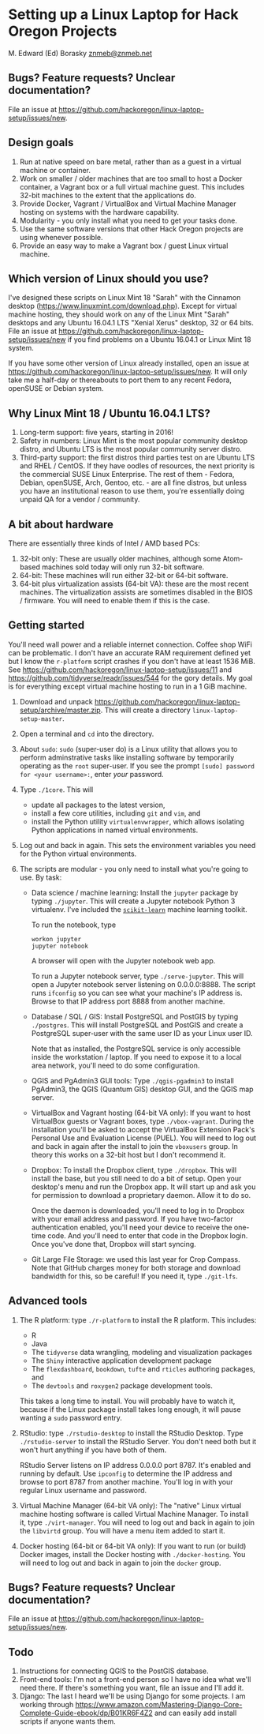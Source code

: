 Setting up a Linux Laptop for Hack Oregon Projects
================
M. Edward (Ed) Borasky <znmeb@znmeb.net>

Bugs? Feature requests? Unclear documentation?
----------------------------------------------

File an issue at <https://github.com/hackoregon/linux-laptop-setup/issues/new>.

Design goals
------------

1.  Run at native speed on bare metal, rather than as a guest in a virtual machine or container.
2.  Work on smaller / older machines that are too small to host a Docker container, a Vagrant box or a full virtual machine guest. This includes 32-bit machines to the extent that the applications do.
3.  Provide Docker, Vagrant / VirtualBox and Virtual Machine Manager hosting on systems with the hardware capability.
4.  Modularity - you only install what you need to get your tasks done.
5.  Use the same software versions that other Hack Oregon projects are using whenever possible.
6.  Provide an easy way to make a Vagrant box / guest Linux virtual machine.

Which version of Linux should you use?
--------------------------------------

I've designed these scripts on Linux Mint 18 "Sarah" with the Cinnamon desktop (<https://www.linuxmint.com/download.php>). Except for virtual machine hosting, they should work on any of the Linux Mint "Sarah" desktops and any Ubuntu 16.04.1 LTS "Xenial Xerus" desktop, 32 or 64 bits. File an issue at <https://github.com/hackoregon/linux-laptop-setup/issues/new> if you find problems on a Ubuntu 16.04.1 or Linux Mint 18 system.

If you have some other version of Linux already installed, open an issue at <https://github.com/hackoregon/linux-laptop-setup/issues/new>. It will only take me a half-day or thereabouts to port them to any recent Fedora, openSUSE or Debian system.

Why Linux Mint 18 / Ubuntu 16.04.1 LTS?
---------------------------------------

1.  Long-term support: five years, starting in 2016!
2.  Safety in numbers: Linux Mint is the most popular community desktop distro, and Ubuntu LTS is the most popular community server distro.
3.  Third-party support: the first distros third parties test on are Ubuntu LTS and RHEL / CentOS. If they have oodles of resources, the next priority is the commercial SUSE Linux Enterprise. The rest of them - Fedora, Debian, openSUSE, Arch, Gentoo, etc. - are all fine distros, but unless you have an institutional reason to use them, you're essentially doing unpaid QA for a vendor / community.

A bit about hardware
--------------------

There are essentially three kinds of Intel / AMD based PCs:

1.  32-bit only: These are usually older machines, although some Atom-based machines sold today will only run 32-bit software.
2.  64-bit: These machines will run either 32-bit or 64-bit software.
3.  64-bit plus virtualization assists (64-bit VA): these are the most recent machines. The virtualization assists are sometimes disabled in the BIOS / firmware. You will need to enable them if this is the case.

Getting started
---------------

You'll need wall power and a reliable internet connection. Coffee shop WiFi can be problematic. I don't have an accurate RAM requirement defined yet but I know the `r-platform` script crashes if you don't have at least 1536 MiB. See <https://github.com/hackoregon/linux-laptop-setup/issues/11> and <https://github.com/tidyverse/readr/issues/544> for the gory details. My goal is for everything except virtual machine hosting to run in a 1 GiB machine.

1.  Download and unpack <https://github.com/hackoregon/linux-laptop-setup/archive/master.zip>. This will create a directory `linux-laptop-setup-master`.
2.  Open a terminal and `cd` into the directory.
3.  About `sudo`: `sudo` (super-user do) is a Linux utility that allows you to perform adminstrative tasks like installing software by temporarily operating as the `root` super-user. If you see the prompt `[sudo] password for <your username>:`, enter *your* password.
4.  Type `./1core`. This will
    -   update all packages to the latest version,
    -   install a few core utilities, including `git` and `vim`, and
    -   install the Python utility `virtualenvwrapper`, which allows isolating Python applications in named virtual environments.

5.  Log out and back in again. This sets the environment variables you need for the Python virtual environments.
6.  The scripts are modular - you only need to install what you're going to use. By task:
    -   Data science / machine learning: Install the `jupyter` package by typing `./jupyter`. This will create a Jupyter notebook Python 3 virtualenv. I've included the [`scikit-learn`](http://scikit-learn.org/stable/) machine learning toolkit.

        To run the notebook, type

            workon jupyter
            jupyter notebook

        A browser will open with the Jupyter notebook web app.

        To run a Jupyter notebook server, type `./serve-jupyter`. This will open a Jupyter notebook server listening on 0.0.0.0:8888. The script runs `ifconfig` so you can see what your machine's IP address is. Browse to that IP address port 8888 from another machine.
    -   Database / SQL / GIS: Install PostgreSQL and PostGIS by typing `./postgres`. This will install PostgreSQL and PostGIS and create a PostgreSQL super-user with the same user ID as your Linux user ID.

        Note that as installed, the PostgreSQL service is only accessible inside the workstation / laptop. If you need to expose it to a local area network, you'll need to do some configuration.
    -   QGIS and PgAdmin3 GUI tools: Type `./qgis-pgadmin3` to install PgAdmin3, the QGIS (Quantum GIS) desktop GUI, and the QGIS map server.
    -   VirtualBox and Vagrant hosting (64-bit VA only): If you want to host VirtualBox guests or Vagrant boxes, type `./vbox-vagrant`. During the installation you'll be asked to accept the VirtualBox Extension Pack's Personal Use and Evaluation License (PUEL). You will need to log out and back in again after the install to join the `vboxusers` group. In theory this works on a 32-bit host but I don't recommend it.
    -   Dropbox: To install the Dropbox client, type `./dropbox`. This will install the base, but you still need to do a bit of setup. Open your desktop's menu and run the Dropbox app. It will start up and ask you for permission to download a proprietary daemon. Allow it to do so.

        Once the daemon is downloaded, you'll need to log in to Dropbox with your email address and password. If you have two-factor authentication enabled, you'll need your device to receive the one-time code. And you'll need to enter that code in the Dropbox login. Once you've done that, Dropbox will start syncing.
    -   Git Large File Storage: we used this last year for Crop Compass. Note that GitHub charges money for both storage and download bandwidth for this, so be careful! If you need it, type `./git-lfs`.

Advanced tools
--------------

1.  The R platform: type `./r-platform` to install the R platform. This includes:

    -   R
    -   Java
    -   The `tidyverse` data wrangling, modeling and visualization packages
    -   The `Shiny` interactive application development package
    -   The `flexdashboard`, `bookdown`, `tufte` and `rticles` authoring packages, and
    -   The `devtools` and `roxygen2` package development tools.

    This takes a long time to install. You will probably have to watch it, because if the Linux package install takes long enough, it will pause wanting a `sudo` password entry.

2.  RStudio: type `./rstudio-desktop` to install the RStudio Desktop. Type `./rstudio-server` to install the RStudio Server. You don't need both but it won't hurt anything if you have both of them.

    RStudio Server listens on IP address 0.0.0.0 port 8787. It's enabled and running by default. Use `ipconfig` to determine the IP address and browse to port 8787 from another machine. You'll log in with your regular Linux username and password.
3.  Virtual Machine Manager (64-bit VA only): The "native" Linux virtual machine hosting software is called Virtual Machine Manager. To install it, type `./virt-manager`. You will need to log out and back in again to join the `libvirtd` group. You will have a menu item added to start it.
4.  Docker hosting (64-bit or 64-bit VA only): If you want to run (or build) Docker images, install the Docker hosting with `./docker-hosting`. You will need to log out and back in again to join the `docker` group.

Bugs? Feature requests? Unclear documentation?
----------------------------------------------

File an issue at <https://github.com/hackoregon/linux-laptop-setup/issues/new>.

Todo
----

1.  Instructions for connecting QGIS to the PostGIS database.
2.  Front-end tools: I'm not a front-end person so I have no idea what we'll need there. If there's something you want, file an issue and I'll add it.
3.  Django: The last I heard we'll be using Django for some projects. I am working through <https://www.amazon.com/Mastering-Django-Core-Complete-Guide-ebook/dp/B01KR6F4Z2> and can easily add install scripts if anyone wants them.

